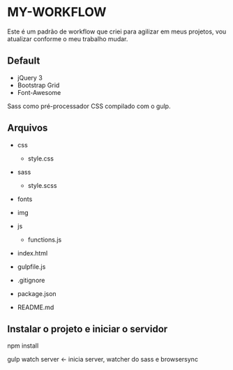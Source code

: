 # MY-WORKFLOW
Este é um padrão de workflow que criei para agilizar em meus projetos, vou atualizar conforme o meu trabalho mudar.

## Default

- jQuery 3
- Bootstrap Grid
- Font-Awesome

Sass como pré-processador CSS compilado com o gulp.

## Arquivos

  - css
    - style.css
  - sass
  	- style.scss
  - fonts
  - img
  - js
    - functions.js

- index.html
- gulpfile.js
- .gitignore
- package.json
- README.md

## Instalar o projeto e iniciar o servidor

npm install

gulp watch server <- inicia server, watcher do sass e browsersync
